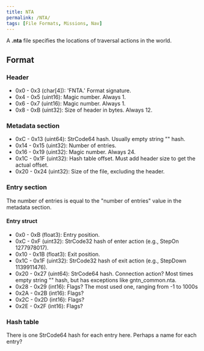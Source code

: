 ```yaml
---
title: NTA
permalink: /NTA/
tags: [File Formats, Missions, Nav]
---
```


A **.nta** file specifies the locations of traversal actions in the
world.

## Format

### Header

  - 0x0 - 0x3 (char\[4\]): 'FNTA.' Format signature.
  - 0x4 - 0x5 (uint16): Magic number. Always 1.
  - 0x6 - 0x7 (uint16): Magic number. Always 1.
  - 0x8 - 0xB (uint32): Size of header in bytes. Always 12.

### Metadata section

  - 0xC - 0x13 (uint64): StrCode64 hash. Usually empty string "" hash.
  - 0x14 - 0x15 (uint32): Number of entries.
  - 0x16 - 0x19 (uint32): Magic number. Always 24.
  - 0x1C - 0x1F (uint32): Hash table offset. Must add header size to get
    the actual offset.
  - 0x20 - 0x24 (uint32): Size of the file, excluding the header.

### Entry section

The number of entries is equal to the "number of entries" value in the
metadata section.

#### Entry struct

  - 0x0 - 0xB (float3): Entry position.
  - 0xC - 0xF (uint32): StrCode32 hash of enter action (e.g., StepOn
    1277978017).
  - 0x10 - 0x1B (float3): Exit position.
  - 0x1C - 0x1F (uint32): StrCode32 hash of exit action (e.g., StepDown
    1139911476).
  - 0x20 - 0x27 (uint64): StrCode64 hash. Connection action? Most times
    empty string "" hash, but has exceptions like gntn_common.nta.
  - 0x28 - 0x29 (int16): Flags? The most used one, ranging from -1 to
    1000s
  - 0x2A - 0x2B (int16): Flags?
  - 0x2C - 0x2D (int16): Flags?
  - 0x2E - 0x2F (int16): Flags?

### Hash table

There is one StrCode64 hash for each entry here. Perhaps a name for each
entry?
